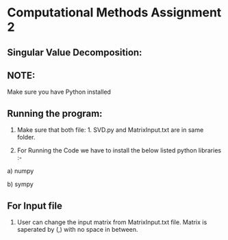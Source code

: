 # Computational Methods Assignment 2

## Singular Value Decomposition:

## NOTE:
Make sure you have Python installed 

## Running the program:

1. Make sure that both file: 1. SVD.py and MatrixInput.txt are in same folder.

2. For Running the Code we have to install the below listed python libraries :-

a) numpy 

b) sympy 

## For Input file
1. User can change the input matrix from MatrixInput.txt file.
Matrix is saperated by (,) with no space in between. 

